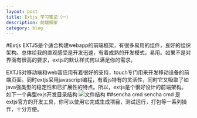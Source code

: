```yaml
---
layout: post
title: Extjs 学习笔记（一）
description: 前端框架
category: blog
---
```

#Extjs
 EXTJS是个适合构建webapp的前端框架，有很多易用的组件，良好的组织架构。总体给我的直观感受是开发迅速，有着成熟的开发模式，易用。如果不是对界面有很高的要求，extjs的默认样式何以满足你的需求。

EXTJS对移动端和web富应用有着很好的支持，touch专门用来开发移动设备的前端页面。同时extjs采用javascript编程，有着js特有的灵活性，同时它又吸取了如java强类型的稳定性和已扩展性的特点。所以，extjs是个很好设计的前端架构。
如下一个典型exjs开发目录结构
<img src="/assets/images/jian.jpg" alt="文件结构" title="文件结构" />
##sencha cmd
sencha cmd 是extjs官方的开发工具，你可以使用它完成生成项目，测试运行，打包等一系列操作，十分方便。

